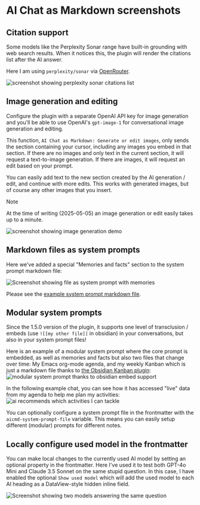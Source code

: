 # AI Chat as Markdown screenshots

## Citation support

Some models like the Perplexity Sonar range have built-in grounding with web search results. When it notices this, the plugin will render the citations list after the AI answer.

Here I am using `perplexity/sonar` via [OpenRouter](https://openrouter.ai/).

![screenshot showing perplexity sonar citations list](./obsidian-ai-chat-as-md-perplexity-sonar-citations-20250402.png)

## Image generation and editing

Configure the plugin with a separate OpenAI API key for image generation and you'll be able to use OpenAI's `gpt-image-1` for conversational image generation and editing.

This function, `AI Chat as Markdown: Generate or edit images`, only sends the section containing your cursor, including any images you embed in that section. If there are no images and only text in the current section, it will request a text-to-image generation. If there are images, it will request an edit based on your prompt.

You can easily add text to the new section created by the AI generation / edit, and continue with more edits. This works with generated images, but of course any other images that you insert.

> [!NOTE]
> At the time of writing (2025-05-05) an image generation or edit easily takes up to a minute.

![screenshot showing image generation demo](./obsidian-ai-chat-as-md-image-gen-espresso.png)

## Markdown files as system prompts

Here we've added a special "Memories and facts" section to the system prompt markdown file:

![Screenshot showing file as system prompt with memories](./obsidian-ai-chat-as-md-file-as-system-prompt.png)

Please see the [example system prompt markdown file](./docs/example_system_prompt.md).

## Modular system prompts

Since the 1.5.0 version of the plugin, it supports one level of transclusion / embeds (use `![[my other file]]` in obsidian) in your conversations, but also in your system prompt files!

Here is an example of a modular system prompt where the core prompt is embedded, as well as memories and facts but also two files that change over time: My Emacs org-mode agenda, and my weekly Kanban which is just a markdown file thanks to [the Obsidian Kanban plugin](https://github.com/mgmeyers/obsidian-kanban):
![modular system prompt thanks to obsidian embed support](./obsidian-ai-chat-as-md-modular-system-prompt.png)

In the following example chat, you can see how it has accessed "live" data from my agenda to help me plan my activities:
![ai recommends which activities I can tackle](./obsidian-ai-chat-as-md-test-sysprompt-agenda-kanban.png)

You can optionally configure a system prompt file in the frontmatter with the `aicmd-system-prompt-file` variable. This means you can easily setup different (modular) prompts for different notes.

## Locally configure used model in the frontmatter

You can make local changes to the currently used AI model by setting an optional property in the frontmatter. Here I've used it to test both GPT-4o Mini and Claude 3.5 Sonnet on the same stupid question. In this case, I have enabled the optional `Show used model` which will add the used model to each AI heading as a DataView-style hidden inline field.

![Screenshot showing two models answering the same question](./obsidian-ai-chat-as-md-frontmatter-model.png)
